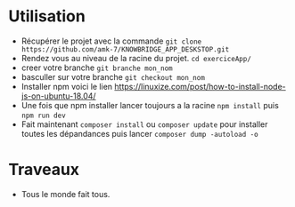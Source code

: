 
# Utilisation
* Récupérer le projet avec la commande `git clone https://github.com/amk-7/KNOWBRIDGE_APP_DESKSTOP.git`
* Rendez vous au niveau de la racine du projet. `cd exerciceApp/` 
* creer votre branche `git branche mon_nom` 
* basculler sur votre branche `git checkout mon_nom`
* Installer npm voici le lien https://linuxize.com/post/how-to-install-node-js-on-ubuntu-18.04/
* Une fois que npm installer lancer toujours a la racine `npm install` puis `npm run dev`
* Fait maintenant `composer install` ou `composer update` pour installer toutes les dépandances puis lancer `composer dump -autoload -o`  

# Traveaux

* Tous le monde fait tous.

